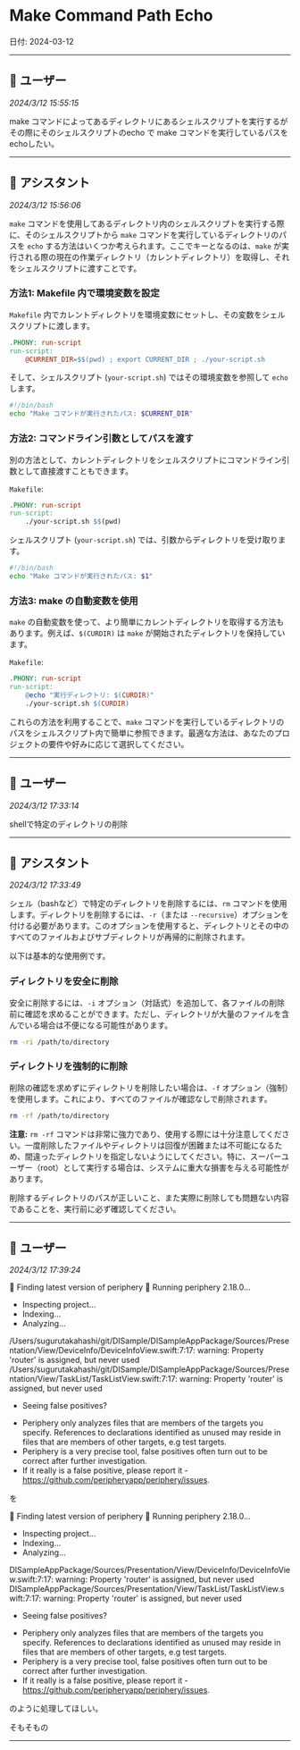 # Make Command Path Echo

日付: 2024-03-12

---

## 👤 ユーザー
*2024/3/12 15:55:15*

make コマンドによってあるディレクトリにあるシェルスクリプトを実行するがその際にそのシェルスクリプトのecho で make コマンドを実行しているパスをechoしたい。

---

## 🤖 アシスタント
*2024/3/12 15:56:06*

`make` コマンドを使用してあるディレクトリ内のシェルスクリプトを実行する際に、そのシェルスクリプトから `make` コマンドを実行しているディレクトリのパスを `echo` する方法はいくつか考えられます。ここでキーとなるのは、`make` が実行される際の現在の作業ディレクトリ（カレントディレクトリ）を取得し、それをシェルスクリプトに渡すことです。

### 方法1: Makefile 内で環境変数を設定

`Makefile` 内でカレントディレクトリを環境変数にセットし、その変数をシェルスクリプトに渡します。

```makefile
.PHONY: run-script
run-script:
	@CURRENT_DIR=$$(pwd) ; export CURRENT_DIR ; ./your-script.sh
```

そして、シェルスクリプト (`your-script.sh`) ではその環境変数を参照して `echo` します。

```bash
#!/bin/bash
echo "Make コマンドが実行されたパス: $CURRENT_DIR"
```

### 方法2: コマンドライン引数としてパスを渡す

別の方法として、カレントディレクトリをシェルスクリプトにコマンドライン引数として直接渡すこともできます。

`Makefile`:

```makefile
.PHONY: run-script
run-script:
	./your-script.sh $$(pwd)
```

シェルスクリプト (`your-script.sh`) では、引数からディレクトリを受け取ります。

```bash
#!/bin/bash
echo "Make コマンドが実行されたパス: $1"
```

### 方法3: make の自動変数を使用

`make` の自動変数を使って、より簡単にカレントディレクトリを取得する方法もあります。例えば、`$(CURDIR)` は `make` が開始されたディレクトリを保持しています。

`Makefile`:

```makefile
.PHONY: run-script
run-script:
	@echo "実行ディレクトリ: $(CURDIR)"
	./your-script.sh $(CURDIR)
```

これらの方法を利用することで、`make` コマンドを実行しているディレクトリのパスをシェルスクリプト内で簡単に参照できます。最適な方法は、あなたのプロジェクトの要件や好みに応じて選択してください。

---

## 👤 ユーザー
*2024/3/12 17:33:14*

shellで特定のディレクトリの削除

---

## 🤖 アシスタント
*2024/3/12 17:33:49*

シェル（bashなど）で特定のディレクトリを削除するには、`rm` コマンドを使用します。ディレクトリを削除するには、`-r`（または `--recursive`）オプションを付ける必要があります。このオプションを使用すると、ディレクトリとその中のすべてのファイルおよびサブディレクトリが再帰的に削除されます。

以下は基本的な使用例です。

### ディレクトリを安全に削除

安全に削除するには、`-i` オプション（対話式）を追加して、各ファイルの削除前に確認を求めることができます。ただし、ディレクトリが大量のファイルを含んでいる場合は不便になる可能性があります。

```bash
rm -ri /path/to/directory
```

### ディレクトリを強制的に削除

削除の確認を求めずにディレクトリを削除したい場合は、`-f` オプション（強制）を使用します。これにより、すべてのファイルが確認なしで削除されます。

```bash
rm -rf /path/to/directory
```

**注意:** `rm -rf` コマンドは非常に強力であり、使用する際には十分注意してください。一度削除したファイルやディレクトリは回復が困難または不可能になるため、間違ったディレクトリを指定しないようにしてください。特に、スーパーユーザー（root）として実行する場合は、システムに重大な損害を与える可能性があります。

削除するディレクトリのパスが正しいこと、また実際に削除しても問題ない内容であることを、実行前に必ず確認してください。

---

## 👤 ユーザー
*2024/3/12 17:39:24*

🌱 Finding latest version of periphery
🌱 Running periphery 2.18.0...
* Inspecting project...
* Indexing...
* Analyzing...

/Users/sugurutakahashi/git/DISample/DISampleAppPackage/Sources/Presentation/View/DeviceInfo/DeviceInfoView.swift:7:17: warning: Property 'router' is assigned, but never used
/Users/sugurutakahashi/git/DISample/DISampleAppPackage/Sources/Presentation/View/TaskList/TaskListView.swift:7:17: warning: Property 'router' is assigned, but never used

* Seeing false positives?
 - Periphery only analyzes files that are members of the targets you specify.
   References to declarations identified as unused may reside in files that are members of other targets, e.g test targets.
 - Periphery is a very precise tool, false positives often turn out to be correct after further investigation.
 - If it really is a false positive, please report it - https://github.com/peripheryapp/periphery/issues.

を

🌱 Finding latest version of periphery
🌱 Running periphery 2.18.0...
* Inspecting project...
* Indexing...
* Analyzing...

DISampleAppPackage/Sources/Presentation/View/DeviceInfo/DeviceInfoView.swift:7:17: warning: Property 'router' is assigned, but never used
DISampleAppPackage/Sources/Presentation/View/TaskList/TaskListView.swift:7:17: warning: Property 'router' is assigned, but never used

* Seeing false positives?
 - Periphery only analyzes files that are members of the targets you specify.
   References to declarations identified as unused may reside in files that are members of other targets, e.g test targets.
 - Periphery is a very precise tool, false positives often turn out to be correct after further investigation.
 - If it really is a false positive, please report it - https://github.com/peripheryapp/periphery/issues.

のように処理してほしい。

そもそもの

---
